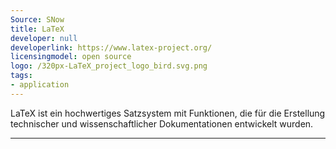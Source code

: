 ```yaml
---
Source: SNow
title: LaTeX
developer: null
developerlink: https://www.latex-project.org/
licensingmodel: open source
logo: /320px-LaTeX_project_logo_bird.svg.png
tags:
- application
---
```

LaTeX ist ein hochwertiges Satzsystem mit Funktionen, die für die Erstellung technischer und wissenschaftlicher Dokumentationen entwickelt wurden. 

---
